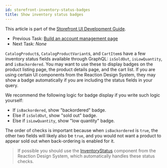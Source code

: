 ```yaml
---
id: storefront-inventory-status-badges
title: Show inventory status badges
---
```


This article is part of the [Storefront UI Development Guide](./storefront-intro.md).
- Previous Task: [Build an account management page](./storefront-account-management.md)
- Next Task: *None*

`CatalogProduct`s, `CatalogProductVariant`s, and `CartItem`s have a few inventory status fields available through GraphQL: `isSoldOut`, `isLowQuantity`, and `isBackordered`. You may want to use these to display badges on the product listing page, the product details page, and the cart list. If you are using certain UI components from the Reaction Design System, they may show a badge automatically if you are including the status fields in your query.

We recommend the following logic for badge display if you write such logic yourself:
- If `isBackordered`, show "backordered" badge.
- Else if `isSoldOut`, show "sold out" badge.
- Else if `isLowQuantity`, show "low quantity" badge.

The order of checks is important because when `isBackordered` is `true`, the other two fields will likely also be `true`, and you would not want a product to appear sold out when back-ordering is enabled for it.

> If possible you should use the [InventoryStatus](https://designsystem.reactioncommerce.com/#!/InventoryStatus) component from the Reaction Design System, which automatically handles these status checks.
